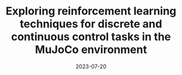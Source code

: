 ---
title: "Exploring reinforcement learning techniques for discrete and continuous control tasks in the MuJoCo environment"
collection: publications
permalink: /publication/mujoco-control-tasks
date: 2023-07-20
venue: "arXiv"
paperurl: "https://arxiv.org/pdf/2307.11166.pdf"
link: "https://doi.org/10.48550/arXiv.2307.11166"
code: "https://github.com/chakrabortyde/mujoco-control-tasks"
citation: "Vaddadi Sai Rahul & Chakraborty, D. (2023). Exploring reinforcement learning techniques for discrete and continuous control tasks in the MuJoCo environment. arXiv preprint. arXiv:2307.11166."
---